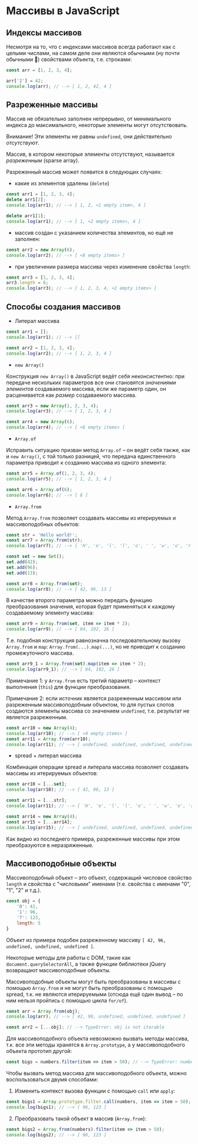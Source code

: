 # Массивы в JavaScript

## Индексы массивов

Несмотря на то, что с индексами массивов всегда работают как с целыми числами, на самом деле они являются обычными (ну почти обычными 🙂) свойствами объекта, т.е. строками:

```js
const arr = [1, 2, 3, 4];

arr['2'] = 42;
console.log(arr); // --> [ 1, 2, 42, 4 ]
```

## Разреженные массивы

Массив не обязательно заполнен непрерывно, от минимального индекса до максимального, некоторые элементы могут отсутствовать.

Внимание! Эти элементы не равны `undefined`, они действительно _отсутствуют_.

Массив, в котором некоторые элементы отсутствуют, называется _разреженным_ (sparse array).

Разреженный массив может появится в следующих случаях:

* какие из элементов удалены (`delete`)

```js
const arr1 = [1, 2, 3, 4];
delete arr1[2];
console.log(arr1); // --> [ 1, 2, <1 empty item>, 4 ]

delete arr1[1];
console.log(arr1); // --> [ 1, <2 empty items>, 4 ]
```

* массив создан с указанием количества элементов, но ещё не заполнен:

```js
const arr2 = new Array(6);
console.log(arr2); // --> [ <6 empty items> ]
```

* при увеличении размера массива через изменение свойства `length`:

```js
const arr3 = [1, 2, 3, 4];
arr3.length = 6;
console.log(arr3); // --> [ 1, 2, 3, 4, <2 empty items> ]
```

## Способы создания массивов

- Литерал массива

```js
const arr1 = [];
console.log(arr1); // --> []

const arr2 = [1, 2, 3, 4];
console.log(arr2); // --> [ 1, 2, 3, 4 ]
```

- `new Array()`

Конструкция `new Array()` в JavaScript ведёт себя неконсистентно: при передаче нескольких параметров все они становятся _значениями элементов_ создаваемого массива, если же параметр один, он расценивается как _размер_ создаваемого массива. 

```js
const arr3 = new Array(1, 2, 3, 4);
console.log(arr3); // --> [ 1, 2, 3, 4 ]

const arr4 = new Array(6);
console.log(arr4); // --> [ <6 empty items> ]
```

- `Array.of`

Исправить ситуацию призван метод `Array.of` – он ведёт себя также, как и `new Array()`, с той только разницей, что передача единственного параметра приводит к созданию массива из одного элемента:

```js
const arr5 = Array.of(1, 2, 3, 4);
console.log(arr5); // --> [ 1, 2, 3, 4 ]

const arr6 = Array.of(6);
console.log(arr6); // --> [ 6 ]
```

- `Array.from`

Метод `Array.from` позволяет создавать массивы из итерируемых и массивоподобных объектов:

```js
const str = 'Hello world!';
const arr7 = Array.from(str);
console.log(arr7); // --> [ 'H', 'e', 'l', 'l', 'o', ' ', 'w', 'o', 'r', 'l', 'd', '!' ]

const set = new Set();
set.add(42);
set.add(96);
set.add(13);

const arr8 = Array.from(set);
console.log(arr8); // --> [ 42, 96, 13 ]
```

В качестве второго параметра можно передать функцию преобразования значения, которая будет применяться к каждому создаваемому элементу массива:

```js
const arr9 = Array.from(set, item => item * 2);
console.log(arr9); // --> [ 84, 192, 26 ]
```

Т.е. подобная конструкция равнозначна последовательному вызову `Array.from` и `map`: `Array.from(...).map(...)`, но не приводит к созданию промежуточного массива.

```js
const arr9_1 = Array.from(set).map(item => item * 2);
console.log(arr9_1); // --> [ 84, 192, 26 ]
```

Примечание 1: у `Array.from` есть третий параметр – контекст выполнения (`this`) для функции преобразования.

Примечание 2: если источник является разреженным массивом или разреженным массивоподобным объектом, то для пустых слотов создаются элементы массива со значением `undefined`, т.е. результат не является разреженным.

```js
const arr10 = new Array(4);
console.log(arr10); // --> [ <4 empty items> ]
const arr11 = Array.from(arr10);
console.log(arr11); // --> [ undefined, undefined, undefined, undefined ]
```

* spread + литерал массива

Комбинация операции spread и литерала массива позволяет создавать массивы из итерируемых объектов:

```js
const arr10 = [...set];
console.log(arr10); // --> [ 42, 96, 13 ]

const arr11 = [...str];
console.log(arr11); // --> [ 'H', 'e', 'l', 'l', 'o', ' ', 'w', 'o', 'r', 'l', 'd', '!' ]

const arr14 = new Array(4);
const arr15 = [...arr14];
console.log(arr15); // --> [ undefined, undefined, undefined, undefined ]
```

Как видно из последнего примера, разреженные массивы при этом преобразуются в неразряженные.

## Массивоподобные объекты

Массивоподобный объект – это объект, содержащий числовое свойство `length` и свойства с "числовыми" именами (т.е. свойства с именами "0", "1", "2" и т.д.).

```js
const obj = {
    '0': 42,
    '1': 96,
    '7': 123,
    length: 5
}
```

Объект из примера подобен разреженному массиву `[ 42, 96, undefined, undefined, undefined ]`.

Некоторые методы для работы с DOM, такие как `document.querySelectorAll`, а также функции библиотеки jQuery возвращают массивоподобные объекты.

Массивоподобные объекты могут быть преобразованы в массивы с помощью `Array.from` и не могут быть преобразованы с помощью spread, т.к. не являются итерируемыми (отсюда ещё один вывод – по ним нельзя пройтись с помощью цикла `for/of`).

```js
const arr = Array.from(obj);
console.log(arr); // --> [ 42, 96, undefined, undefined, undefined ]

const arr2 = [...obj]; // --> TypeError: obj is not iterable
```

Для массивоподобного объекта невозможно вызвать методы массива, т.к. все эти методы хранятся в `Array.prototype`, а у массивоподобного объекта прототип другой:

```js
const bigs = numbers.filter(item => item > 50); // --> TypeError: numbers.filter is not a function
```

Чтобы вызвать метод массива для массивоподобного объекта, можно воспользоваться двумя способами:

1. Изменить контекст вызова функции с помощью `call` или `apply`:

```js
const bigs1 = Array.prototype.filter.call(numbers, item => item > 50);
console.log(bigs1); // --> [ 96, 123 ]
```

2. Преобразовать такой объект в массив (`Array.from`):

```js
const bigs2 = Array.from(numbers).filter(item => item > 50);
console.log(bigs2); // --> [ 96, 123 ]
```
